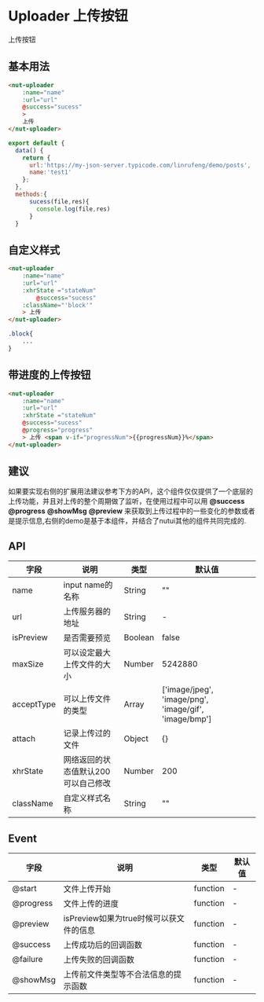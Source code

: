 # Uploader 上传按钮

上传按钮

## 基本用法

```html
<nut-uploader
    :name="name"
    :url="url"       
    @success="sucess"        
    >
    上传
</nut-uploader>   
```

```javascript
export default { 
  data() {
    return {
      url:'https://my-json-server.typicode.com/linrufeng/demo/posts',
      name:'test1'      
    };
  },
  methods:{
      sucess(file,res){
        console.log(file,res)
      }
  }

```

## 自定义样式

```html
<nut-uploader
    :name="name"
    :url="url"
    :xhrState ="stateNum"      
        @success="sucess"        
    :className="'block'"
    > 上传
</nut-uploader>  
```

```css
.block{
    ...
}
```
## 带进度的上传按钮

```html
<nut-uploader
    :name="name"
    :url="url"
    :xhrState ="stateNum"      
    @success="sucess"  
    @progress="progress"    
    > 上传 <span v-if="progressNum">{{progressNum}}%</span>
</nut-uploader>  
```


## 建议
如果要实现右侧的扩展用法建议参考下方的API，这个组件仅仅提供了一个底层的上传功能，并且对上传的整个周期做了监听，在使用过程中可以用 **@success** **@progress** **@showMsg** **@preview** 来获取到上传过程中的一些变化的参数或者是提示信息,右侧的demo是基于本组件，并结合了nutui其他的组件共同完成的.

## API

| 字段 | 说明 | 类型 | 默认值
|----- | ----- | ----- | ----- 
| name | input name的名称 | String | ""
| url | 上传服务器的地址 | String | -
| isPreview | 是否需要预览 | Boolean | false
| maxSize | 可以设定最大上传文件的大小 | Number | 5242880
| acceptType | 可以上传文件的类型 | Array | ['image/jpeg', 'image/png', 'image/gif', 'image/bmp']
| attach | 记录上传过的文件 | Object | {}
| xhrState | 网络返回的状态值默认200可以自己修改 | Number | 200
| className | 自定义样式名称 | String | ""

## Event

| 字段 | 说明 | 类型 | 默认值
|----- | ----- | ----- | ----- 
| @start | 文件上传开始 | function | -
| @progress | 文件上传的进度 | function | -
| @preview | isPreview如果为true时候可以获文件的信息 | function | -
| @success | 上传成功后的回调函数 | function | -
| @failure | 上传失败的回调函数 | function | -
| @showMsg | 上传前文件类型等不合法信息的提示函数 | function | -
